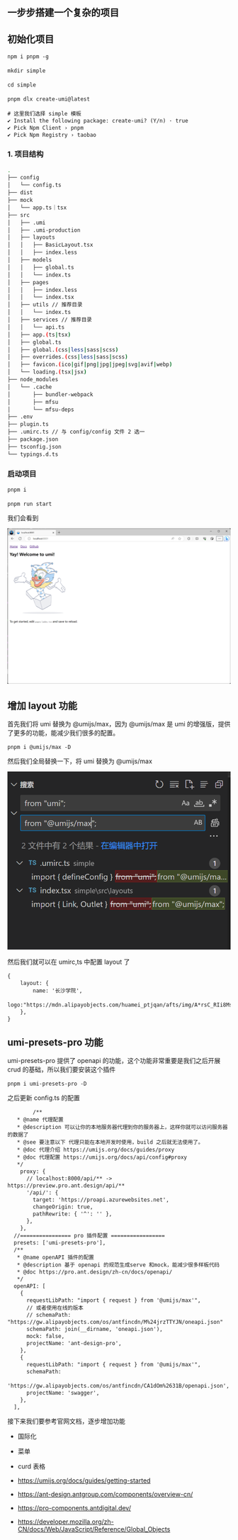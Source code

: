 ﻿## 一步步搭建一个复杂的项目

## 初始化项目

```shell
npm i pnpm -g

mkdir simple

cd simple

pnpm dlx create-umi@latest

# 这里我们选择 simple 模板
✔ Install the following package: create-umi? (Y/n) · true
✔ Pick Npm Client › pnpm
✔ Pick Npm Registry › taobao
```

### 1. 项目结构

```bash
.
├── config
│   └── config.ts
├── dist
├── mock
│   └── app.ts｜tsx
├── src
│   ├── .umi
│   ├── .umi-production
│   ├── layouts
│   │   ├── BasicLayout.tsx
│   │   ├── index.less
│   ├── models
│   │   ├── global.ts
│   │   └── index.ts
│   ├── pages
│   │   ├── index.less
│   │   └── index.tsx
│   ├── utils // 推荐目录
│   │   └── index.ts
│   ├── services // 推荐目录
│   │   └── api.ts
│   ├── app.(ts|tsx)
│   ├── global.ts
│   ├── global.(css|less|sass|scss)
│   ├── overrides.(css|less|sass|scss)
│   ├── favicon.(ico|gif|png|jpg|jpeg|svg|avif|webp)
│   └── loading.(tsx|jsx)
├── node_modules
│   └── .cache
│       ├── bundler-webpack
│       ├── mfsu
│       └── mfsu-deps
├── .env
├── plugin.ts
├── .umirc.ts // 与 config/config 文件 2 选一
├── package.json
├── tsconfig.json
└── typings.d.ts
```

### 启动项目

```shell
pnpm i

pnpm run start
```

我们会看到

![启动](./B182905C-FFC0-449a-83D3-8DD2582C68C7.png)

## 增加 layout 功能

首先我们将 umi 替换为 @umijs/max，因为 @umijs/max 是 umi 的增强版，提供了更多的功能，能减少我们很多的配置。

```shell
pnpm i @umijs/max -D
```

然后我们全局替换一下，将 umi 替换为 @umijs/max

![](./屏幕截图-2023-10-20-113637.png)

然后我们就可以在 umirc,ts 中配置 layout 了

```tsx
{
    layout: {
        name: '长沙学院',
        logo:"https://mdn.alipayobjects.com/huamei_ptjqan/afts/img/A*rsC_RIi8Ms0AAAAAAAAAAAAADkN6AQ/original"
    },
}
```

## umi-presets-pro 功能

umi-presets-pro 提供了 openapi 的功能，这个功能非常重要是我们之后开展 crud 的基础，所以我们要安装这个插件

```shell
pnpm i umi-presets-pro -D
```

之后更新 config.ts 的配置

```tsx
        /**
   * @name 代理配置
   * @description 可以让你的本地服务器代理到你的服务器上，这样你就可以访问服务器的数据了
   * @see 要注意以下 代理只能在本地开发时使用，build 之后就无法使用了。
   * @doc 代理介绍 https://umijs.org/docs/guides/proxy
   * @doc 代理配置 https://umijs.org/docs/api/config#proxy
   */
    proxy: {
      // localhost:8000/api/** -> https://preview.pro.ant.design/api/**
      '/api/': {
        target: 'https://proapi.azurewebsites.net',
        changeOrigin: true,
        pathRewrite: { '^': '' },
      },
    },
  //================ pro 插件配置 =================
  presets: ['umi-presets-pro'],
  /**
   * @name openAPI 插件的配置
   * @description 基于 openapi 的规范生成serve 和mock，能减少很多样板代码
   * @doc https://pro.ant.design/zh-cn/docs/openapi/
   */
  openAPI: [
    {
      requestLibPath: "import { request } from '@umijs/max'",
      // 或者使用在线的版本
      // schemaPath: "https://gw.alipayobjects.com/os/antfincdn/M%24jrzTTYJN/oneapi.json"
      schemaPath: join(__dirname, 'oneapi.json'),
      mock: false,
      projectName: 'ant-design-pro',
    },
    {
      requestLibPath: "import { request } from '@umijs/max'",
      schemaPath:
        'https://gw.alipayobjects.com/os/antfincdn/CA1dOm%2631B/openapi.json',
      projectName: 'swagger',
    },
  ],
```

接下来我们要参考官网文档，逐步增加功能

- 国际化
- 菜单
- curd 表格

- https://umijs.org/docs/guides/getting-started
- https://ant-design.antgroup.com/components/overview-cn/
- https://pro-components.antdigital.dev/
- https://developer.mozilla.org/zh-CN/docs/Web/JavaScript/Reference/Global_Objects
